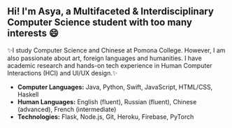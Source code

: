 ## Hi! I'm Asya, a Multifaceted & Interdisciplinary Computer Science student with too many interests 😄



✨I study Computer Science and Chinese at Pomona College. However, I am also passionate about art, foreign languages and humanities. I have academic research and hands-on tech experience in Human Computer Interactions (HCI) and UI/UX design.✨ 

- **Computer Languages:** Java, Python, Swift, JavaScript, HTML/CSS, Haskell 
- **Human Languages:** English (fluent), Russian (fluent), Chinese (advanced), French (intermediate)
- **Technologies:** Flask, Node.js, Git, Heroku, Firebase, PyTorch



<!--
**asyalyu/asyalyu** is a ✨ _special_ ✨ repository because its `README.md` (this file) appears on your GitHub profile.

Here are some ideas to get you started:

- 🔭 I’m currently working on ...
- 🌱 I’m currently learning ...
- 👯 I’m looking to collaborate on ...
- 🤔 I’m looking for help with ...
- 💬 Ask me about ...
- 📫 How to reach me: ...
- 😄 Pronouns: ...
- ⚡ Fun fact: ...
-->
